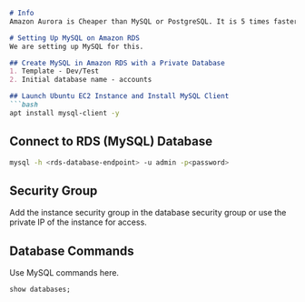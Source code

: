 ```markdown
# Info
Amazon Aurora is Cheaper than MySQL or PostgreSQL. It is 5 times faster than MySQL and 3 times faster than PostgreSQL and also cheaper than those databases.

# Setting Up MySQL on Amazon RDS
We are setting up MySQL for this.

## Create MySQL in Amazon RDS with a Private Database
1. Template - Dev/Test
2. Initial database name - accounts

## Launch Ubuntu EC2 Instance and Install MySQL Client
```bash
apt install mysql-client -y
```

## Connect to RDS (MySQL) Database
```bash
mysql -h <rds-database-endpoint> -u admin -p<password>
```

## Security Group
Add the instance security group in the database security group or use the private IP of the instance for access.

## Database Commands
Use MySQL commands here.

```sql
show databases;
```